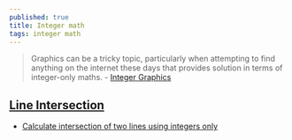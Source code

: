 ```yaml
---
published: true
title: Integer math
tags: integer math
---
```

> Graphics can be a tricky topic, particularly when attempting to find anything on the internet these days that provides solution in terms of integer-only maths. - [Integer Graphics](https://wapl.es/rust/embedded-graphics/2020/07/09/integer-graphics-line-intersection.html)

## [Line Intersection](https://wapl.es/rust/embedded-graphics/2020/07/09/integer-graphics-line-intersection.html)
- [Calculate intersection of two lines using integers only](https://stackoverflow.com/questions/21224361/calculate-intersection-of-two-lines-using-integers-only/62819649#62819649)
